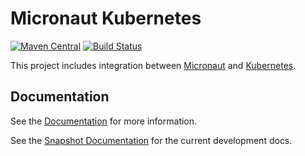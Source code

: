 # Micronaut Kubernetes

[![Maven Central](https://img.shields.io/maven-central/v/io.micronaut.kubernetes/micronaut-kubernetes-discovery-client.svg?label=Maven%20Central)](https://search.maven.org/search?q=g:%22io.micronaut.kubernetes%22%20AND%20a:%22micronaut-kubernetes-discovery-client%22)
[![Build Status](https://travis-ci.org/micronaut-projects/micronaut-kubernetes.svg?branch=master)](https://travis-ci.org/micronaut-projects/micronaut-kubernetes)

This project includes integration between [Micronaut](http://micronaut.io) and [Kubernetes](https://kubernetes.io).

## Documentation

See the [Documentation](https://micronaut-projects.github.io/micronaut-kubernetes/latest/guide) for more information.

See the [Snapshot Documentation](https://micronaut-projects.github.io/micronaut-kubernetes/snapshot/guide) for the current development docs.